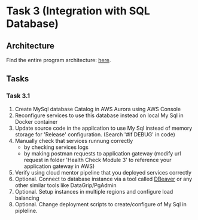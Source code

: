 # Task 3 (Integration with SQL Database)

## Architecture

Find the entire program architecture: [here](../Architecture.pdf).


## Tasks

### Task 3.1

1. Create MySql database Catalog in AWS Aurora using AWS Console
2. Reconfigure services to use this database instead on local My Sql in Docker container
3. Update source code in the application to use My Sql instead of memory storage for 'Release' configuration. (Search '#if DEBUG' in code)
4. Manually check that services runnung correctly
   - by checking services logs
   - by making postman requests to application gateway (modify url request in folder 'Health Check Module 3' to reference your application gateway in AWS)
5. Verify using cloud mentor pipeline that you deployed services correctly
6. Optional. Connect to database instance via a tool called [DBeaver](https://dbeaver.io/download/) or any other similar tools like DataGrip/PgAdmin
7. Optional. Setup instances in multiple regions and configure load balancing
8. Optional. Change deployment scripts to create/configure of My Sql in pipleline.
